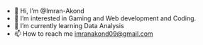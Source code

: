 - 👋 Hi, I’m @Imran-Akond
- 👀 I’m interested in Gaming and Web development and Coding.
- 🌱 I’m currently learning Data Analysis
- 📫 How to reach me imranakond09@gmail.com

<!---
Imran-Akond/Imran-Akond is a ✨ special ✨ repository because its `README.md` (this file) appears on your GitHub profile.
You can click the Preview link to take a look at your changes.
--->
